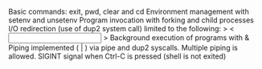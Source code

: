 Basic commands: exit, pwd, clear and cd
Environment management with setenv and unsetenv
Program invocation with forking and child processes
I/O redirection (use of dup2 system call) limited to the following:
<cmd> <args> > <output>
<cmd> <args> < <input> > <output>
Background execution of programs with &
Piping implemented (<cmd1> | <cmd2>) via pipe and dup2 syscalls. Multiple piping is allowed.
SIGINT signal when Ctrl-C is pressed (shell is not exited)
